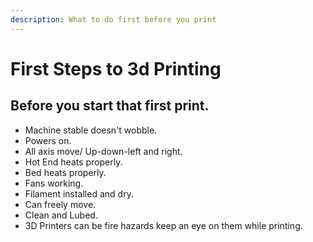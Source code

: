 ```yaml
---
description: What to do first before you print
---
```


# First Steps to 3d Printing

## Before you start that first print.

* Machine stable doesn't wobble.
* Powers on.
* All axis move/ Up-down-left and right.
* Hot End heats properly.
* Bed heats properly.
* Fans working.
* Filament installed and dry.
* Can freely move.
* Clean and Lubed.
* 3D Printers can be fire hazards keep an eye on them while printing.





